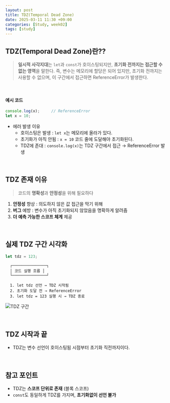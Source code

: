 ```yaml
---
layout: post
title: TDZ(Temporal Dead Zone)
date: 2025-03-11 11:30 +09:00
categories: [Study, week02]
tags: [study]     
---
```


## TDZ(Temporal Dead Zone)란??

> **일시적 사각지대**는 `let`과 `const`가 호이스팅되지만, **초기화 전까지는 접근할 수 없는 영역**을 말한다.
> 즉, 변수는 메모리에 할당은 되어 있지만, 초기화 전까지는 사용할 수 없으며, 이 구간에서 접근하면 ReferenceError가 발생한다.

<br>

#### 예시 코드

```javascript
console.log(x);     // ReferenceError
let x = 10; 
```

- 에러 발생 이유
  - 호이스팅은 발생 : `let x`는 메모리에 올라가 있다.
  - 초기화가 아직 안됨 : `x = 10` 코드 줄에 도달해야 초기화된다.
  - TDZ에 존대 : `console.log(x)`는 TDZ 구간에서 접근 → ReferenceError 발생

<br>

## TDZ 존재 이유

> 코드의 **명확성**과 **안정성**을 위해 필요하다

1. **안정성** 향상 : 의도하지 않은 값 접근을 막기 위해
2. **버그** 예방 : 변수가 아직 초기화되지 않았음을 명확하게 알려줌
3. **더 예측 가능한 스코프 체계** 제공

<br>

## 실제 TDZ 구간 시각화

```javascript
let tdz = 123;
```

```plaintext
  ┌───────────────┐
  │ 코드 실행 흐름 │
  └───────────────┘

  1. let tdz 선언 → TDZ 시작됨
  2. 초기화 도달 전 → ReferenceError
  3. let tdz = 123 실행 시 → TDZ 종료
``` 

![TDZ 구간](https://img1.daumcdn.net/thumb/R800x0/?scode=mtistory2&fname=https%3A%2F%2Fblog.kakaocdn.net%2Fdn%2FdAUOcV%2FbtrlerbSm1G%2F95zpe8AgZWXj71QfWxSBJk%2Fimg.jpg)


<br>

## TDZ 시작과 끝

- TDZ는 변수 선언이 호이스팅됨 시점부터 초기화 직전까지이다.

<br>

## 참고 포인트

- TDZ는 **스코프 단위로 존재** (블록 스코프)
- `const`도 동일하게 TDZ를 가지며, **초기화없이 선언 불가**
